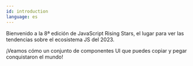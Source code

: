 ```yaml
---
id: introduction
language: es
---
```


Bienvenido a la 8ª edición de JavaScript Rising Stars, el lugar para ver las tendencias sobre el ecosistema JS del 2023.

¡Veamos cómo un conjunto de componentes UI que puedes copiar y pegar conquistaron el mundo!
